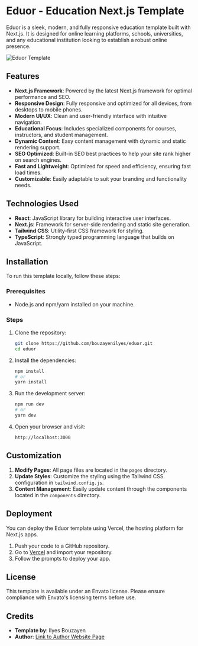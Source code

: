 
# Eduor - Education Next.js Template

Eduor is a sleek, modern, and fully responsive education template built with Next.js. It is designed for online learning platforms, schools, universities, and any educational institution looking to establish a robust online presence.

![Eduor Template](https://elements-resized.envatousercontent.com/elements-cover-images/4e46afc0-cab6-45d7-8c0b-09f33e4de0ef?w=2038&cf_fit=scale-down&q=85&format=auto&s=32491997c78a5b399506498b979203d6ede2b7cc04703e3eea9a3959bbfd44c6)

## Features

- **Next.js Framework**: Powered by the latest Next.js framework for optimal performance and SEO.
- **Responsive Design**: Fully responsive and optimized for all devices, from desktops to mobile phones.
- **Modern UI/UX**: Clean and user-friendly interface with intuitive navigation.
- **Educational Focus**: Includes specialized components for courses, instructors, and student management.
- **Dynamic Content**: Easy content management with dynamic and static rendering support.
- **SEO Optimized**: Built-in SEO best practices to help your site rank higher on search engines.
- **Fast and Lightweight**: Optimized for speed and efficiency, ensuring fast load times.
- **Customizable**: Easily adaptable to suit your branding and functionality needs.

## Technologies Used

- **React**: JavaScript library for building interactive user interfaces.
- **Next.js**: Framework for server-side rendering and static site generation.
- **Tailwind CSS**: Utility-first CSS framework for styling.
- **TypeScript**: Strongly typed programming language that builds on JavaScript.

## Installation

To run this template locally, follow these steps:

### Prerequisites

- Node.js and npm/yarn installed on your machine.

### Steps

1. Clone the repository:

   ```bash
   git clone https://github.com/bouzayenilyes/eduor.git
   cd eduor
   ```

2. Install the dependencies:

   ```bash
   npm install
   # or
   yarn install
   ```

3. Run the development server:

   ```bash
   npm run dev
   # or
   yarn dev
   ```

4. Open your browser and visit:

   ```
   http://localhost:3000
   ```

## Customization

1. **Modify Pages**: All page files are located in the `pages` directory.
2. **Update Styles**: Customize the styling using the Tailwind CSS configuration in `tailwind.config.js`.
3. **Content Management**: Easily update content through the components located in the `components` directory.

## Deployment

You can deploy the Eduor template using Vercel, the hosting platform for Next.js apps.

1. Push your code to a GitHub repository.
2. Go to [Vercel](https://vercel.com) and import your repository.
3. Follow the prompts to deploy your app.

## License

This template is available under an Envato license. Please ensure compliance with Envato's licensing terms before use.

## Credits

- **Template by**: Ilyes Bouzayen
- **Author**: [Link to Author Website Page](https://bouzayenilyes.vercel.app)
